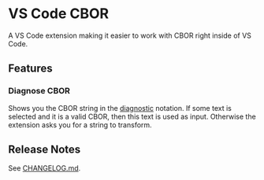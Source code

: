 # VS Code CBOR

A VS Code extension making it easier to work with CBOR right inside of VS Code.

## Features

### Diagnose CBOR

Shows you the CBOR string in the [diagnostic](https://datatracker.ietf.org/doc/html/rfc7049#section-6) notation. If some text is selected and it is a valid CBOR, then this text is used as input. Otherwise the extension asks you for a string to transform.

## Release Notes

See [CHANGELOG.md](./CHANGELOG.md).
